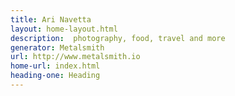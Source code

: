 ```yaml
---
title: Ari Navetta
layout: home-layout.html
description:  photography, food, travel and more
generator: Metalsmith
url: http://www.metalsmith.io
home-url: index.html
heading-one: Heading
---
```

